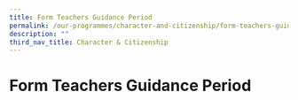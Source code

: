 ```yaml
---
title: Form Teachers Guidance Period
permalink: /our-programmes/character-and-citizenship/form-teachers-guidance-period/
description: ""
third_nav_title: Character & Citizenship
---
```

# **Form Teachers Guidance Period**